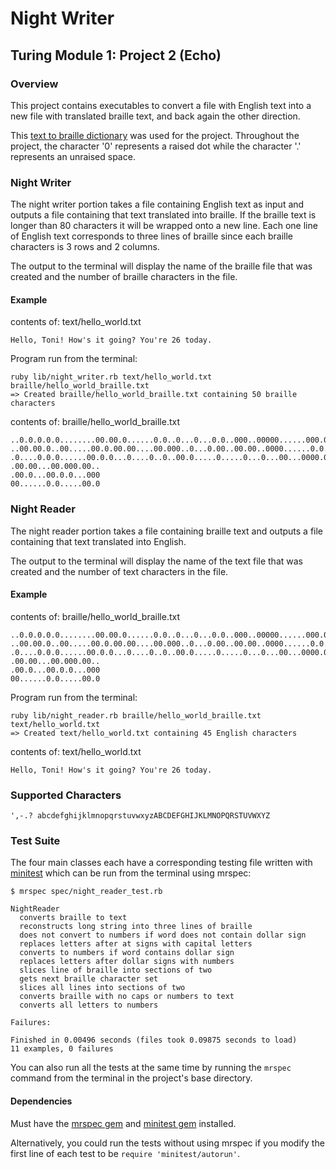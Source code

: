 # Night Writer
## Turing Module 1: Project 2 (Echo)

### Overview
This project contains executables to convert a file with English text into a new file with translated braille text, and back again the other direction.

This [text to braille dictionary](http://braillebug.afb.org/braille_print.asp) was used for the project. Throughout the project, the character '0' represents a raised dot while the character '.' represents an unraised space.

### Night Writer
The night writer portion takes a file containing English text as input and outputs a file containing that text translated into braille. If the braille text is longer than 80 characters it will be wrapped onto a new line. Each one line of English text corresponds to three lines of braille since each braille characters is 3 rows and 2 columns.

The output to the terminal will display the name of the braille file that was created and the number of braille characters in the file.

#### Example

contents of: text/hello_world.txt
```
Hello, Toni! How's it going? You're 26 today.
```

Program run from the terminal:
```
ruby lib/night_writer.rb text/hello_world.txt braille/hello_world_braille.txt
=> Created braille/hello_world_braille.txt containing 50 braille characters
```

contents of: braille/hello_world_braille.txt
```
..0.0.0.0.0........00.00.0......0.0..0...0...0.0..000..00000......000.0...0.0...
..00.00.0..00.....00.0.00.00....00.000..0...0.00..00.00..0000......0.0....00.0..
.0....0.0.0......00.0.0...0....0..0..00.0.....0.....0...0...00...0000.000.0.....
.00.00...00.000.00..
.00.0...00.0.0...000
00......0.0.....00.0
```

### Night Reader
The night reader portion takes a file containing braille text and outputs a file containing that text translated into English.

The output to the terminal will display the name of the text file that was created and the number of text characters in the file.

#### Example

contents of: braille/hello_world_braille.txt
```
..0.0.0.0.0........00.00.0......0.0..0...0...0.0..000..00000......000.0...0.0...
..00.00.0..00.....00.0.00.00....00.000..0...0.00..00.00..0000......0.0....00.0..
.0....0.0.0......00.0.0...0....0..0..00.0.....0.....0...0...00...0000.000.0.....
.00.00...00.000.00..
.00.0...00.0.0...000
00......0.0.....00.0
```

Program run from the terminal:
```
ruby lib/night_reader.rb braille/hello_world_braille.txt text/hello_world.txt
=> Created text/hello_world.txt containing 45 English characters
```

contents of: text/hello_world.txt
```
Hello, Toni! How's it going? You're 26 today.
```

### Supported Characters

```
',-.? abcdefghijklmnopqrstuvwxyzABCDEFGHIJKLMNOPQRSTUVWXYZ
```

### Test Suite

The four main classes each have a corresponding testing file written with [minitest](https://github.com/seattlerb/minitest) which can be run from the terminal using mrspec:

```
$ mrspec spec/night_reader_test.rb

NightReader
  converts braille to text
  reconstructs long string into three lines of braille
  does not convert to numbers if word does not contain dollar sign
  replaces letters after at signs with capital letters
  converts to numbers if word contains dollar sign
  replaces letters after dollar signs with numbers
  slices line of braille into sections of two
  gets next braille character set
  slices all lines into sections of two
  converts braille with no caps or numbers to text
  converts all letters to numbers

Failures:

Finished in 0.00496 seconds (files took 0.09875 seconds to load)
11 examples, 0 failures
```

You can also run all the tests at the same time by running the `mrspec` command from the terminal in the project's base directory.

#### Dependencies

Must have the [mrspec gem](https://github.com/JoshCheek/mrspec) and [minitest gem](https://github.com/seattlerb/minitest) installed.

Alternatively, you could run the tests without using mrspec if you modify the first line of each test to be `require 'minitest/autorun'`.
